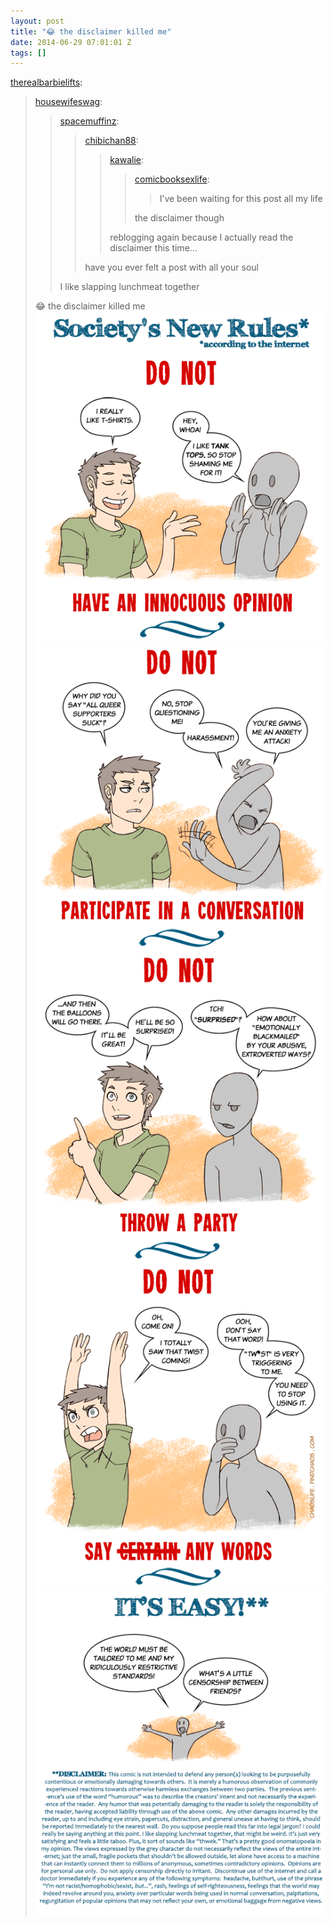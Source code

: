 ```yaml
---
layout: post
title: "😂 the disclaimer killed me"
date: 2014-06-29 07:01:01 Z
tags: []
---
```

[therealbarbielifts](http://realbarbielifts.com/post/89874404772/housewifeswag-spacemuffinz-chibichan88):

> [housewifeswag](http://housewifeswag.tumblr.com/post/89867039957/spacemuffinz-chibichan88-kawalie):
> 
> > [spacemuffinz](http://spacemuffinz.tumblr.com/post/80819280499/chibichan88-kawalie-comicbooksexlife-ive):
> > 
> > > [chibichan88](http://chibichan88.tumblr.com/post/64381334447/kawalie-comicbooksexlife-ive-been-waiting):
> > > 
> > > > [kawalie](http://kawalie.tumblr.com/post/63830561097/comicbooksexlife-ive-been-waiting-for-this):
> > > > 
> > > > > [comicbooksexlife](http://comicbooksexlife.tumblr.com/post/60195177776/ive-been-waiting-for-this-post-all-my-life):
> > > > > 
> > > > > > I’ve been waiting for this post all my life 
> > > > > 
> > > > > the disclaimer though
> > > > 
> > > > reblogging again because I actually read the disclaimer this time…
> > > 
> > > have you ever felt a post with all your soul
> > 
> > I like slapping lunchmeat together
> 
> 😂 the disclaimer killed me
![](/media/2014/06/90231155927_0.png)
![](/media/2014/06/90231155927_1.png)
![](/media/2014/06/90231155927_2.png)
![](/media/2014/06/90231155927_3.png)
![](/media/2014/06/90231155927_4.png)
